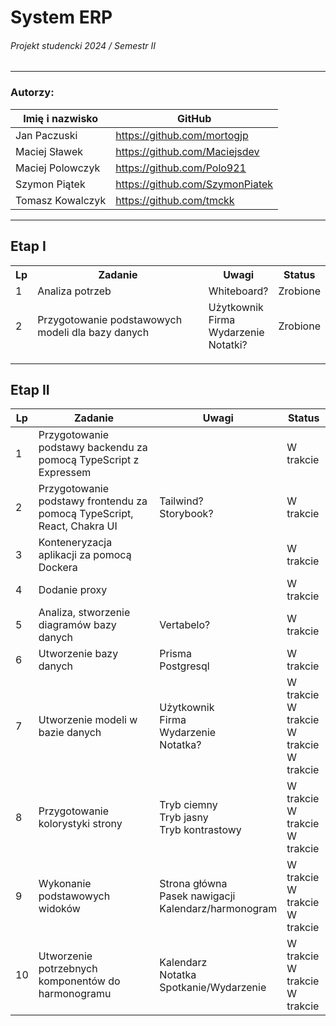 # System ERP

###### Projekt studencki 2024 / Semestr II

---

### Autorzy:

| Imię i nazwisko  | GitHub                          | 
|------------------|---------------------------------|
| Jan Paczuski     | https://github.com/mortogjp     |
| Maciej Sławek    | https://github.com/Maciejsdev   |
| Maciej Polowczyk | https://github.com/Polo921      |
| Szymon Piątek    | https://github.com/SzymonPiatek |
| Tomasz Kowalczyk | https://github.com/tmckk        |

---

## Etap I

<table>
  <thead>
    <tr>
      <th>Lp</th>
      <th>Zadanie</th>
      <th>Uwagi</th>
      <th>Status</th>
    </tr>
    <tr>
      <td>1</td>
      <td>Analiza potrzeb</td>
      <td>Whiteboard?</td>
      <td>Zrobione</td>
    </tr>
    <tr>
      <td>2</td>
      <td>Przygotowanie podstawowych modeli dla bazy danych</td>
      <td>
        <span>Użytkownik</span>
        <br>
        <span>Firma</span>
        <br>
        <span>Wydarzenie</span>
        <br>
        <span>Notatki?</span>
      </td>
      <td>Zrobione</td>
    </tr>
  </thead>
</table>

---

## Etap II

<table>
  <thead>
    <tr>
      <th>Lp</th>
      <th>Zadanie</th>
      <th>Uwagi</th>
      <th>Status</th>
    </tr>
  </thead>
  <tbody>
    <tr>
      <td>1</td>
      <td>Przygotowanie podstawy backendu za pomocą TypeScript z Expressem</td>
      <td></td>
      <td>
        <span>W trakcie</span>
      </td>
    </tr>
    <tr>
      <td>2</td>
      <td>Przygotowanie podstawy frontendu za pomocą TypeScript, React, Chakra UI</td>
      <td>
        <span>Tailwind?</span>
        <br>
        <span>Storybook?</span>
      </td>
      <td>
        <span>W trakcie</span>
      </td>
    </tr>
    <tr>
      <td>3</td>
      <td>Konteneryzacja aplikacji za pomocą Dockera</td>
      <td></td>
      <td>
        <span>W trakcie</span>
      </td>
    </tr>
    <tr>
      <td>4</td>
      <td>Dodanie proxy</td>
      <td></td>
      <td>
        <span>W trakcie</span>
      </td>
    </tr>
    <tr>
      <td>5</td>
      <td>Analiza, stworzenie diagramów bazy danych</td>
      <td>Vertabelo?</td>
      <td>
        <span>W trakcie</span>
      </td>
    </tr>
    <tr>
      <td>6</td>
      <td>Utworzenie bazy danych</td>
      <td>
        <span>Prisma</span>
        <br>
        <span>Postgresql</span>
      </td>
      <td>
        <span>W trakcie</span>
      </td>
    </tr>
    <tr>
      <td>7</td>
      <td>Utworzenie modeli w bazie danych</td>
      <td>
        <span>Użytkownik</span>
        <br>
        <span>Firma</span>
        <br>
        <span>Wydarzenie</span>
        <br>
        <span>Notatka?</span>
      </td>
      <td>
        <span>W trakcie</span>
        <br>
        <span>W trakcie</span>
        <br>
        <span>W trakcie</span>
        <br>
        <span>W trakcie</span>
      </td>
    </tr>
    <tr>
      <td>8</td>
      <td>Przygotowanie kolorystyki strony</td>
      <td>
        <span>Tryb ciemny</span>
        <br>
        <span>Tryb jasny</span>
        <br>
        <span>Tryb kontrastowy</span>
      </td>
      <td>
        <span>W trakcie</span>
        <br>
        <span>W trakcie</span>
        <br>
        <span>W trakcie</span>
      </td>
    </tr>
    <tr>
      <td>9</td>
      <td>Wykonanie podstawowych widoków</td>
      <td>
        <span>Strona główna</span>
        <br>
        <span>Pasek nawigacji</span>
        <br>
        <span>Kalendarz/harmonogram</span>
      </td>
      <td>
        <span>W trakcie</span>
        <br>
        <span>W trakcie</span>
        <br>
        <span>W trakcie</span>
      </td>
    </tr>
    <tr>
      <td>10</td>
      <td>Utworzenie potrzebnych komponentów do harmonogramu</td>
      <td>
        <span>Kalendarz</span>
        <br>
        <span>Notatka</span>
        <br>
        <span>Spotkanie/Wydarzenie</span>
      </td>
      <td>
        <span>W trakcie</span>
        <br>
        <span>W trakcie</span>
        <br>
        <span>W trakcie</span>
      </td>
    </tr>
  </tbody>
</table>
